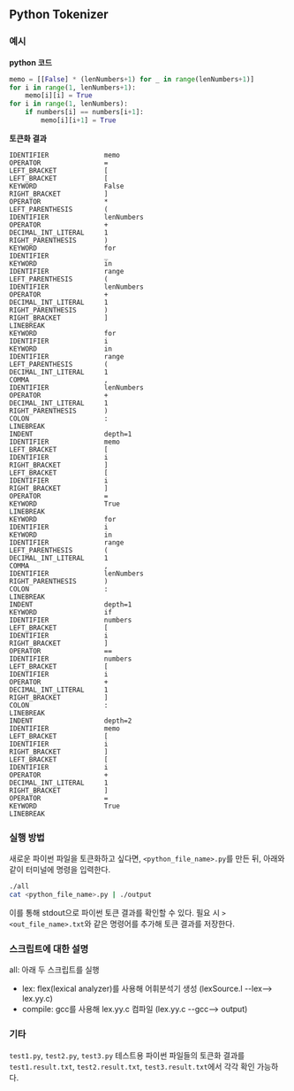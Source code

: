 ## Python Tokenizer

### 예시

**python 코드**

```python
memo = [[False] * (lenNumbers+1) for _ in range(lenNumbers+1)]
for i in range(1, lenNumbers+1):
    memo[i][i] = True
for i in range(1, lenNumbers):
    if numbers[i] == numbers[i+1]:
        memo[i][i+1] = True
```

**토큰화 결과**

```
IDENTIFIER              memo
OPERATOR                =
LEFT_BRACKET            [
LEFT_BRACKET            [
KEYWORD                 False
RIGHT_BRACKET           ]
OPERATOR                *
LEFT_PARENTHESIS        (
IDENTIFIER              lenNumbers
OPERATOR                +
DECIMAL_INT_LITERAL     1
RIGHT_PARENTHESIS       )
KEYWORD                 for
IDENTIFIER              _
KEYWORD                 in
IDENTIFIER              range
LEFT_PARENTHESIS        (
IDENTIFIER              lenNumbers
OPERATOR                +
DECIMAL_INT_LITERAL     1
RIGHT_PARENTHESIS       )
RIGHT_BRACKET           ]
LINEBREAK
KEYWORD                 for
IDENTIFIER              i
KEYWORD                 in
IDENTIFIER              range
LEFT_PARENTHESIS        (
DECIMAL_INT_LITERAL     1
COMMA                   ,
IDENTIFIER              lenNumbers
OPERATOR                +
DECIMAL_INT_LITERAL     1
RIGHT_PARENTHESIS       )
COLON                   :
LINEBREAK
INDENT                  depth=1
IDENTIFIER              memo
LEFT_BRACKET            [
IDENTIFIER              i
RIGHT_BRACKET           ]
LEFT_BRACKET            [
IDENTIFIER              i
RIGHT_BRACKET           ]
OPERATOR                =
KEYWORD                 True
LINEBREAK
KEYWORD                 for
IDENTIFIER              i
KEYWORD                 in
IDENTIFIER              range
LEFT_PARENTHESIS        (
DECIMAL_INT_LITERAL     1
COMMA                   ,
IDENTIFIER              lenNumbers
RIGHT_PARENTHESIS       )
COLON                   :
LINEBREAK
INDENT                  depth=1
KEYWORD                 if
IDENTIFIER              numbers
LEFT_BRACKET            [
IDENTIFIER              i
RIGHT_BRACKET           ]
OPERATOR                ==
IDENTIFIER              numbers
LEFT_BRACKET            [
IDENTIFIER              i
OPERATOR                +
DECIMAL_INT_LITERAL     1
RIGHT_BRACKET           ]
COLON                   :
LINEBREAK
INDENT                  depth=2
IDENTIFIER              memo
LEFT_BRACKET            [
IDENTIFIER              i
RIGHT_BRACKET           ]
LEFT_BRACKET            [
IDENTIFIER              i
OPERATOR                +
DECIMAL_INT_LITERAL     1
RIGHT_BRACKET           ]
OPERATOR                =
KEYWORD                 True
LINEBREAK
```

### 실행 방법

새로운 파이썬 파일을 토큰화하고 싶다면, `<python_file_name>.py`를 만든 뒤, 아래와 같이 터미널에 명령을 입력한다.

```bash
./all
cat <python_file_name>.py | ./output
```

이를 통해 stdout으로 파이썬 토큰 결과를 확인할 수 있다. 필요 시 `> <out_file_name>.txt`와 같은 명령어를 추가해 토큰 결과를 저장한다.

### 스크립트에 대한 설명

all: 아래 두 스크립트를 실행

- lex: flex(lexical analyzer)를 사용해 어휘분석기 생성 (lexSource.l --lex-->  lex.yy.c)
- compile: gcc를 사용해 lex.yy.c 컴파일 (lex.yy.c --gcc--> output)

### 기타

`test1.py`, `test2.py`, `test3.py` 테스트용 파이썬 파일들의 토큰화 결과를 `test1.result.txt`, `test2.result.txt`, `test3.result.txt`에서 각각 확인 가능하다.
